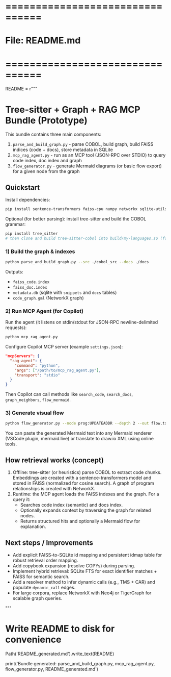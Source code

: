 # ================================
# File: README.md
# ================================
README = r"""
# Tree-sitter + Graph + RAG MCP Bundle (Prototype)

This bundle contains three main components:

1. `parse_and_build_graph.py` - parse COBOL, build graph, build FAISS indices (code + docs), store metadata in SQLite
2. `mcp_rag_agent.py` - run as an MCP tool (JSON-RPC over STDIO) to query code index, doc index and graph
3. `flow_generator.py` - generate Mermaid diagrams (or basic flow export) for a given node from the graph

## Quickstart

Install dependencies:

```bash
pip install sentence-transformers faiss-cpu numpy networkx sqlite-utils
```

Optional (for better parsing): install tree-sitter and build the COBOL grammar:

```bash
pip install tree_sitter
# then clone and build tree-sitter-cobol into build/my-languages.so (follow tree-sitter docs)
```

### 1) Build the graph & indexes

```bash
python parse_and_build_graph.py --src ./cobol_src --docs ./docs
```

Outputs:
- `faiss_code.index`
- `faiss_doc.index`
- `metadata.db` (sqlite with `snippets` and `docs` tables)
- `code_graph.gml` (NetworkX graph)

### 2) Run MCP Agent (for Copilot)

Run the agent (it listens on stdin/stdout for JSON-RPC newline-delimited requests):

```bash
python mcp_rag_agent.py
```

Configure Copilot MCP server (example `settings.json`):

```json
"mcpServers": {
  "rag-agent": {
    "command": "python",
    "args": ["/path/to/mcp_rag_agent.py"],
    "transport": "stdio"
  }
}
```

Then Copilot can call methods like `search_code`, `search_docs`, `graph_neighbors`, `flow_mermaid`.

### 3) Generate visual flow

```bash
python flow_generator.py --node prog:UPDATEADDR --depth 2 --out flow.txt
```

You can paste the generated Mermaid text into any Mermaid renderer (VSCode plugin, mermaid.live) or translate to draw.io XML using online tools.

## How retrieval works (concept)

1. Offline: tree-sitter (or heuristics) parse COBOL to extract code chunks. Embeddings are created with a sentence-transformers model and stored in FAISS (normalized for cosine search). A graph of program relationships is created with NetworkX.
2. Runtime: the MCP agent loads the FAISS indexes and the graph. For a query it:
   - Searches code index (semantic) and docs index.
   - Optionally expands context by traversing the graph for related nodes.
   - Returns structured hits and optionally a Mermaid flow for explanation.

## Next steps / Improvements

- Add explicit FAISS-to-SQLite id mapping and persistent idmap table for robust retrieval order mapping.
- Add copybook expansion (resolve COPYs) during parsing.
- Implement hybrid retrieval: SQLite FTS for exact identifier matches + FAISS for semantic search.
- Add a resolver method to infer dynamic calls (e.g., TMS + CAR) and populate `dynamic_call` edges.
- For large corpora, replace NetworkX with Neo4j or TigerGraph for scalable graph queries.

"""

# Write README to disk for convenience
Path('README_generated.md').write_text(README)

print('Bundle generated: parse_and_build_graph.py, mcp_rag_agent.py, flow_generator.py, README_generated.md')
